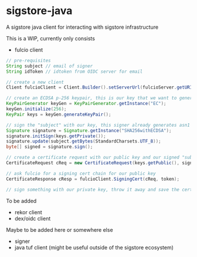 # sigstore-java
A sigstore java client for interacting with sigstore infrastructure

This is a WIP, currently only consists
- fulcio client

```java
// pre-requisites
String subject // email of signer
String idToken // idtoken from OIDC server for email

// create a new client
Client fulcioClient = Client.Builder().setServerUrl(fulcioServer.getURI()).build();

// create an ECDSA p-256 keypair, this is our key that we want to generate certs for
KeyPairGenerator keyGen = KeyPairGenerator.getInstance("EC");
keyGen.initialize(256);
KeyPair keys = keyGen.generateKeyPair();

// sign the "subject" with our key, this signer already generates asn1 notation
Signature signature = Signature.getInstance("SHA256withECDSA");
signature.initSign(keys.getPrivate());
signature.update(subject.getBytes(StandardCharsets.UTF_8));
byte[] signed = signature.sign();

// create a certificate request with our public key and our signed "subject"
CertificateRequest cReq = new CertificateRequest(keys.getPublic(), signed);

// ask fulcio for a signing cert chain for our public key
CertificateResponse cResp = fulcioClient.SigningCert(cReq, token);  

// sign something with our private key, throw it away and save the cert with the artifact
```

To be added
- rekor client
- dex/oidc client

Maybe to be added here or somewhere else
- signer
- java tuf client (might be useful outside of the sigstore ecosystem)
